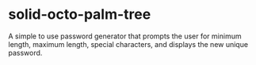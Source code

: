 # solid-octo-palm-tree
A simple to use password generator that prompts the user for minimum length, maximum length, special characters, and displays the new unique password.
